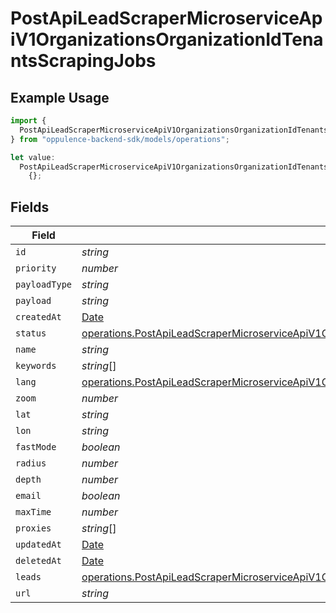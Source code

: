 # PostApiLeadScraperMicroserviceApiV1OrganizationsOrganizationIdTenantsScrapingJobs

## Example Usage

```typescript
import {
  PostApiLeadScraperMicroserviceApiV1OrganizationsOrganizationIdTenantsScrapingJobs,
} from "oppulence-backend-sdk/models/operations";

let value:
  PostApiLeadScraperMicroserviceApiV1OrganizationsOrganizationIdTenantsScrapingJobs =
    {};
```

## Fields

| Field                                                                                                                                                                                                                        | Type                                                                                                                                                                                                                         | Required                                                                                                                                                                                                                     | Description                                                                                                                                                                                                                  |
| ---------------------------------------------------------------------------------------------------------------------------------------------------------------------------------------------------------------------------- | ---------------------------------------------------------------------------------------------------------------------------------------------------------------------------------------------------------------------------- | ---------------------------------------------------------------------------------------------------------------------------------------------------------------------------------------------------------------------------- | ---------------------------------------------------------------------------------------------------------------------------------------------------------------------------------------------------------------------------- |
| `id`                                                                                                                                                                                                                         | *string*                                                                                                                                                                                                                     | :heavy_minus_sign:                                                                                                                                                                                                           | N/A                                                                                                                                                                                                                          |
| `priority`                                                                                                                                                                                                                   | *number*                                                                                                                                                                                                                     | :heavy_minus_sign:                                                                                                                                                                                                           | N/A                                                                                                                                                                                                                          |
| `payloadType`                                                                                                                                                                                                                | *string*                                                                                                                                                                                                                     | :heavy_minus_sign:                                                                                                                                                                                                           | N/A                                                                                                                                                                                                                          |
| `payload`                                                                                                                                                                                                                    | *string*                                                                                                                                                                                                                     | :heavy_minus_sign:                                                                                                                                                                                                           | N/A                                                                                                                                                                                                                          |
| `createdAt`                                                                                                                                                                                                                  | [Date](https://developer.mozilla.org/en-US/docs/Web/JavaScript/Reference/Global_Objects/Date)                                                                                                                                | :heavy_minus_sign:                                                                                                                                                                                                           | N/A                                                                                                                                                                                                                          |
| `status`                                                                                                                                                                                                                     | [operations.PostApiLeadScraperMicroserviceApiV1OrganizationsOrganizationIdTenantsTenantsRequestStatus](../../models/operations/postapileadscrapermicroserviceapiv1organizationsorganizationidtenantstenantsrequeststatus.md) | :heavy_minus_sign:                                                                                                                                                                                                           | N/A                                                                                                                                                                                                                          |
| `name`                                                                                                                                                                                                                       | *string*                                                                                                                                                                                                                     | :heavy_minus_sign:                                                                                                                                                                                                           | N/A                                                                                                                                                                                                                          |
| `keywords`                                                                                                                                                                                                                   | *string*[]                                                                                                                                                                                                                   | :heavy_minus_sign:                                                                                                                                                                                                           | N/A                                                                                                                                                                                                                          |
| `lang`                                                                                                                                                                                                                       | [operations.PostApiLeadScraperMicroserviceApiV1OrganizationsOrganizationIdTenantsTenantsLang](../../models/operations/postapileadscrapermicroserviceapiv1organizationsorganizationidtenantstenantslang.md)                   | :heavy_minus_sign:                                                                                                                                                                                                           | N/A                                                                                                                                                                                                                          |
| `zoom`                                                                                                                                                                                                                       | *number*                                                                                                                                                                                                                     | :heavy_minus_sign:                                                                                                                                                                                                           | N/A                                                                                                                                                                                                                          |
| `lat`                                                                                                                                                                                                                        | *string*                                                                                                                                                                                                                     | :heavy_minus_sign:                                                                                                                                                                                                           | N/A                                                                                                                                                                                                                          |
| `lon`                                                                                                                                                                                                                        | *string*                                                                                                                                                                                                                     | :heavy_minus_sign:                                                                                                                                                                                                           | N/A                                                                                                                                                                                                                          |
| `fastMode`                                                                                                                                                                                                                   | *boolean*                                                                                                                                                                                                                    | :heavy_minus_sign:                                                                                                                                                                                                           | N/A                                                                                                                                                                                                                          |
| `radius`                                                                                                                                                                                                                     | *number*                                                                                                                                                                                                                     | :heavy_minus_sign:                                                                                                                                                                                                           | N/A                                                                                                                                                                                                                          |
| `depth`                                                                                                                                                                                                                      | *number*                                                                                                                                                                                                                     | :heavy_minus_sign:                                                                                                                                                                                                           | N/A                                                                                                                                                                                                                          |
| `email`                                                                                                                                                                                                                      | *boolean*                                                                                                                                                                                                                    | :heavy_minus_sign:                                                                                                                                                                                                           | N/A                                                                                                                                                                                                                          |
| `maxTime`                                                                                                                                                                                                                    | *number*                                                                                                                                                                                                                     | :heavy_minus_sign:                                                                                                                                                                                                           | N/A                                                                                                                                                                                                                          |
| `proxies`                                                                                                                                                                                                                    | *string*[]                                                                                                                                                                                                                   | :heavy_minus_sign:                                                                                                                                                                                                           | N/A                                                                                                                                                                                                                          |
| `updatedAt`                                                                                                                                                                                                                  | [Date](https://developer.mozilla.org/en-US/docs/Web/JavaScript/Reference/Global_Objects/Date)                                                                                                                                | :heavy_minus_sign:                                                                                                                                                                                                           | N/A                                                                                                                                                                                                                          |
| `deletedAt`                                                                                                                                                                                                                  | [Date](https://developer.mozilla.org/en-US/docs/Web/JavaScript/Reference/Global_Objects/Date)                                                                                                                                | :heavy_minus_sign:                                                                                                                                                                                                           | N/A                                                                                                                                                                                                                          |
| `leads`                                                                                                                                                                                                                      | [operations.PostApiLeadScraperMicroserviceApiV1OrganizationsOrganizationIdTenantsTenantsLeads](../../models/operations/postapileadscrapermicroserviceapiv1organizationsorganizationidtenantstenantsleads.md)[]               | :heavy_minus_sign:                                                                                                                                                                                                           | N/A                                                                                                                                                                                                                          |
| `url`                                                                                                                                                                                                                        | *string*                                                                                                                                                                                                                     | :heavy_minus_sign:                                                                                                                                                                                                           | N/A                                                                                                                                                                                                                          |